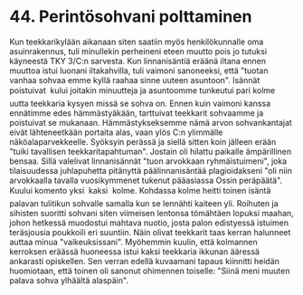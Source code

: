 


    
# 44. Perintösohvani polttaminen

Kun teekkarikylään aikanaan siten saatiin myös henkilökunnalle oma asuinrakennus, tuli minullekin 
perheineni eteen muutto pois jo tutuksi käyneestä TKY 3/C:n sarvesta. Kun linnanisäntiä eräänä 
iltana ennen muuttoa istui luonani iltakahvilla, tuli vaimoni sanoneeksi, että "tuotan vanhaa sohvaa 
emme kyllä raahaa sinne uuteen asuntoon". Isännät poistuivat  kului joitakin minuutteja ja 
asuntoomme tunkeutui pari kolme uutta teekkaria kysyen missä se sohva on. Ennen kuin vaimoni 
kanssa ennätimme edes hämmästyäkään, tarttuivat teekkarit sohvaamme ja poistuivat se mukanaan. 
Hämmästykseksemme nämä arvon sohvankantajat eivät lähteneetkään portaita alas, vaan ylös C:n 
ylimmälle näköalaparvekkeelle. Syöksyin perässä ja siellä sitten koin jälleen erään "tuiki tavallisen 
teekkaritapahtuman". Jostain oli hilattu paikalle ämpärillinen bensaa. Sillä valelivat linnanisännät 
"tuon arvokkaan ryhmäistuimeni", joka tilaisuudessa juhlapuhetta pitänyttä päälinnanisäntää 
plagioidakseni "oli niin arvokkaalla tavalla vuosikymmenet tukenut pääasiassa Ossin peräpäätä". 
Kuului komento yksi  kaksi  kolme. Kohdassa kolme heitti toinen isäntä palavan tulitikun 
sohvalle samalla kun se lennähti kaiteen yli. Roihuten ja sihisten suoritti sohvani siten viimeisen 
lentonsa tömähtäen lopuksi maahan, johon hetkessä muodostui mahtava nuotio, josta palon 
edistyessä istuimen teräsjousia poukkoili eri suuntiin. Näin olivat teekkarit taas kerran halunneet 
auttaa minua "vaikeuksissani". Myöhemmin kuulin, että kolmannen kerroksen eräässä huoneessa 
istui kaksi teekkaria ikkunan ääressä ankarasti opiskellen. Sen verran edellä kuvaamani tapaus 
kiinnitti heidän huomiotaan, että toinen oli sanonut ohimennen toiselle: "Siinä meni muuten palava 
sohva ylhäältä alaspäin".

